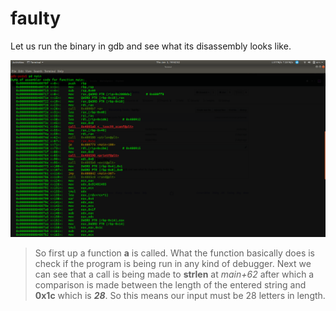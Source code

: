 # faulty 

Let us run the binary in gdb and see what its disassembly looks like. 

![main.png](main.png)

>So first up a function **a** is called. What the function basically does is check if the program is being run in any kind of debugger. Next we can see that a call is being made to **strlen** at *main+62* after which a comparison is made between the length of the entered string and **0x1c** which is ***28***. So this means our input must be 28 letters in length.
